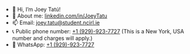 - 👋 Hi, I’m Joey Tatú!
- 👀 About me: [linkedin.com/in/JoeyTatu](https://linkedin.com/in/JoeyTatu)
- 📫 Email: [joey.tatu@student.ncirl.ie](mailto:joey.tatu@student.ncirl.ie)
- 📞 Public phone number: [+1 (929)-923-7727](tel:+19299237727) (This is a New York, USA number and charges will apply.)
- 📱 WhatsApp: [+1 (929)-923-7727](https://wa.me/message/UNFNQDVZ2X4IB1)

<!---
JoeyTatu/JoeyTatu is a ✨ special ✨ repository because its `README.md` (this file) appears on your GitHub profile.
You can click the Preview link to take a look at your changes.
--->
